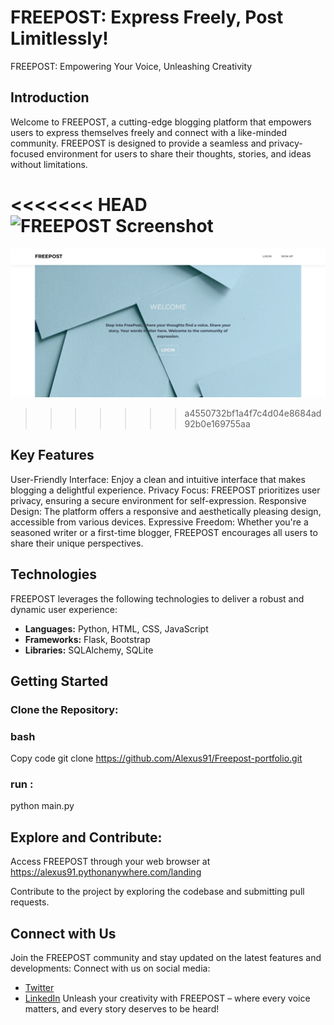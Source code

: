 # FREEPOST: Express Freely, Post Limitlessly!
FREEPOST: Empowering Your Voice, Unleashing Creativity
## Introduction
Welcome to FREEPOST, a cutting-edge blogging platform that empowers users to express themselves freely and connect with a like-minded community. FREEPOST is designed to provide a seamless and privacy-focused environment for users to share their thoughts, stories, and ideas without limitations.

<<<<<<< HEAD
![FREEPOST Screenshot](Freepost-portfolio/webapp/static/img/scenery/Screenshotdesktop.png)
=======
![FREEPOST Screenshot](webapp/static/img/scenery/Screenshotdesktop.png)



>>>>>>> a4550732bf1a4f7c4d04e8684ad92b0e169755aa

## Key Features
User-Friendly Interface: Enjoy a clean and intuitive interface that makes blogging a delightful experience.
Privacy Focus: FREEPOST prioritizes user privacy, ensuring a secure environment for self-expression.
Responsive Design: The platform offers a responsive and aesthetically pleasing design, accessible from various devices.
Expressive Freedom: Whether you're a seasoned writer or a first-time blogger, FREEPOST encourages all users to share their unique perspectives.
## Technologies
FREEPOST leverages the following technologies to deliver a robust and dynamic user experience:

- **Languages:** Python, HTML, CSS, JavaScript
- **Frameworks:** Flask, Bootstrap
- **Libraries:** SQLAlchemy, SQLite

## Getting Started
### Clone the Repository:

### bash
Copy code
git clone https://github.com/Alexus91/Freepost-portfolio.git

### run :
python main.py
## Explore and Contribute:
Access FREEPOST through your web browser at https://alexus91.pythonanywhere.com/landing

Contribute to the project by exploring the codebase and submitting pull requests.
## Connect with Us
Join the FREEPOST community and stay updated on the latest features and developments:
Connect with us on social media:
- [Twitter](https://twitter.com/kamalfadlll)
- [LinkedIn](https://www.linkedin.com/in/kamal-fadl-602b97191)
Unleash your creativity with FREEPOST – where every voice matters, and every story deserves to be heard!
